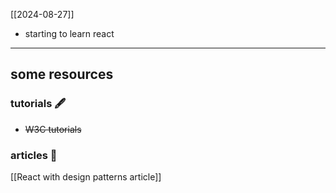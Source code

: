 [[2024-08-27]]

- starting to learn react

---


## some resources

### tutorials 🖋
- ~~W3C tutorials~~

### articles 🍞
[[React with design patterns article]]